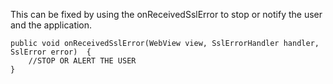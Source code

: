 
This can be fixed by using the onReceivedSslError to stop or notify the
user and the application.

    public void onReceivedSslError(WebView view, SslErrorHandler handler, SslError error)  {
        //STOP OR ALERT THE USER
    }
